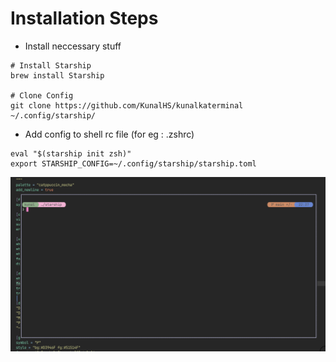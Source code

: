 # Installation Steps

- Install neccessary stuff

```
# Install Starship
brew install Starship

# Clone Config
git clone https://github.com/KunalHS/kunalkaterminal ~/.config/starship/

```

- Add config to shell rc file (for eg : .zshrc)

```
eval "$(starship init zsh)"
export STARSHIP_CONFIG=~/.config/starship/starship.toml
```

![img](./ss.png)
